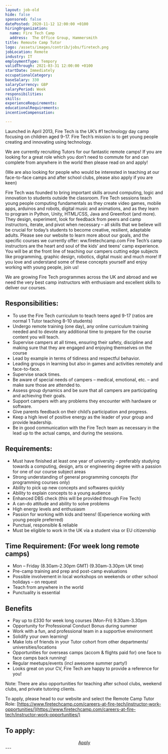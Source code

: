 ```yaml
---
layout: job-old
hide: false
sponsored: false
datePosted: 2020-11-12 12:00:00 +0100
hiringOrganization:
  name: Fire Tech Camp
  address:  The Office Group, Hammersmith
title: Remoute Camp Tutor
logo: /assets/images/contrib/jobs/firetech.png
jobLocation: Remote
industry: IT
employmentType: Tempory
validThrough: 2021-03-31 12:00:00 +0100
startDate: Immediately
occupationalCategory:
baseSalary: 330
salaryCurrency: GBP
salaryPeriod: Week
responsibilities:
skills:
experienceRequirements:
educationalRequirements:
incentiveCompensation:

---
```


Launched in April 2013, Fire Tech is the UK’s #1 technology day camp focusing on children aged 9-17. Fire Tech’s mission is to get young people creating and innovating using technology.

We are currently recruiting Tutors for our fantastic remote camps! If you are looking for a great role which you don’t need to commute for and can complete from anywhere in the world then please read on and apply!

(We are also looking for people who would be interested in teaching at our face-to-face camps and after school clubs, please also apply if you are keen)

Fire Tech was founded to bring important skills around computing, logic and innovation to students outside the classroom. Fire Tech sessions teach young people computing fundamentals as they create video games, mobile apps, arduinos and robots, digital music and animations, and as they learn to program in Python, Unity, HTML/CSS, Java and Greenfoot (and more). They design, experiment, look for feedback from peers and camp instructors, iterate, and pivot when necessary – all skills that we believe will be crucial for today’s students to become creative, resilient, adaptable adults. Please see our website to learn more about our goals, and the specific courses we currently offer:  ww.firetechcamp.com Fire Tech’s camp instructors are the heart and soul of the kids’ and teens’ camp experience. You will be at the front line of teaching our campers cutting edge subjects like programming, graphic design, robotics, digital music and much more! If you love and understand some of these concepts yourself and enjoy working with young people, join us!

We are growing Fire Tech programmes across the UK and abroad and we need the very best camp instructors with enthusiasm and excellent skills to deliver our courses.

## Responsibilities:
- To use the Fire Tech curriculum to teach teens aged 9-17 (ratios are normal 1 Tutor teaching 8-10 students)
- Undergo remote training (one day), any online curriculum training needed and to devote any additional time to prepare for the course content you will teach.
- Supervise campers at all times, ensuring their safety, discipline and making sure that they are engaged and enjoying themselves on the course
- Lead by example in terms of tidiness and respectful behavior.
- Leading groups in learning but also in games and activities remotely and face-to-face.
- Supervise snack times.
- Be aware of special needs of campers – medical, emotional, etc. – and make sure those are attended to.
- Assess group dynamics and be sure that all campers are participating and achieving their goals.
- Support campers with any problems they encounter with hardware or software.
- Give parents feedback on their child’s participation and progress.
- Keep a high level of positive energy as the leader of your group and provide leadership.
- Be in good communication with the Fire Tech team as necessary in the lead up to the actual camps, and during the sessions.






## Requirements:
- Must have finished at least one year of university – preferably studying towards a computing, design, arts or engineering degree with a passion for one of our course subject areas
- Strong understanding of general programming concepts (for programming courses only)
- Ability to pick up new concepts and softwares quickly
- Ability to explain concepts to a young audience
- Enhanced DBS check (this will be provided through Fire Tech)
- A can-do attitude and ability to solve problems
- High energy levels and enthusiasm
- Passion for working with kids and teens! (Experience working with young people preferred)
- Punctual, responsible & reliable
- Must be eligible to work in the UK via a student visa or EU citizenship

## Time Requirement: (For week long remote camps)
- Mon – Friday (8.30am-2.30pm GMT) (9.30am-3.30pm UK time)
- Pre-camp training and prep and post-camp evaluations
- Possible involvement in local workshops on weekends or other school holidays – on request
- Teach from anywhere in the world
- Punctuality is essential

## Benefits
- Pay up to £330 for week long courses (Mon-Fri) 9.30am-3.30pm
- Opportunity for Professional Conduct Bonus during summer
- Work with a fun, and professional team in a supportive environment
- Solidify your own learning!
- Make lots of friends in your Tutor cohort from other departments/ universities/locations
- Opportunities for overseas camps (accom & flights paid for) one face to face camps back running!
- Regular meetups/events (incl awesome summer party!)
- Looks great on your CV, Fire Tech are happy to provide a reference for you!


Note: There are also opportunities for teaching after school clubs, weekend clubs, and private tutoring clients.

To apply, please head to our website and select the Remote Camp Tutor Role: [https://www.firetechcamp.com/careers-at-fire-tech/instructor-work-opportunities/](https://www.firetechcamp.com/careers-at-fire-tech/instructor-work-opportunities/)

## To apply:

<div class="to-apply" style="text-align: center">
  <a class="btn btn--dark" style="margin: 20px" href="https://www.firetechcamp.com/careers-at-fire-tech/instructor-work-opportunities/">
    Apply
  </a>
</div>
---
